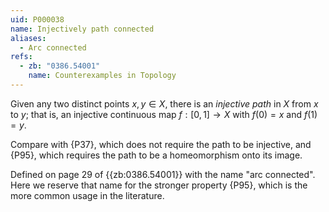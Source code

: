```yaml
---
uid: P000038
name: Injectively path connected
aliases:
  - Arc connected
refs:
  - zb: "0386.54001"
    name: Counterexamples in Topology
---
```


Given any two distinct points $x,y\in X$, there is an *injective path* in $X$ from $x$ to $y$;
that is, an injective continuous map $f:[0,1]\to X$ with $f(0)=x$ and $f(1)=y$.

Compare with {P37}, which does not require the path to be injective,
and {P95}, which requires the path to be a homeomorphism onto its image.

Defined on page 29 of {{zb:0386.54001}} with the name "arc connected".
Here we reserve that name for the stronger property {P95},
which is the more common usage in the literature.

